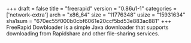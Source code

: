 +++
draft = false
title = "freerapid"
version = "0.86u1-1"
categories = ['network-extra']
arch = "x86_64"
size = "11776348"
usize = "15931634"
sha1sum = "670ec55f000b0cbf6061e20ccf5bd53e883ac881"
+++
FreeRapid Dowbloader is a simple Java downloader that supports downloading from Rapidshare and other file-sharing services.